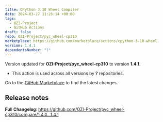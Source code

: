```yaml
---
title: CPython 3.10 Wheel Compiler
date: 2024-03-27 11:26:14 +00:00
tags:
  - OZI-Project
  - GitHub Actions
draft: false
repo: OZI-Project/pyc_wheel-cp310
marketplace: https://github.com/marketplace/actions/cpython-3-10-wheel-compiler
version: 1.4.1
dependentsNumber: "?"
---
```



Version updated for **OZI-Project/pyc_wheel-cp310** to version **1.4.1**.
- This action is used across all versions by **?** repositories.

Go to the [GitHub Marketplace](https://github.com/marketplace/actions/cpython-3-10-wheel-compiler) to find the latest changes.

## Release notes

**Full Changelog**: https://github.com/OZI-Project/pyc_wheel-cp310/compare/1.4.0...1.4.1
